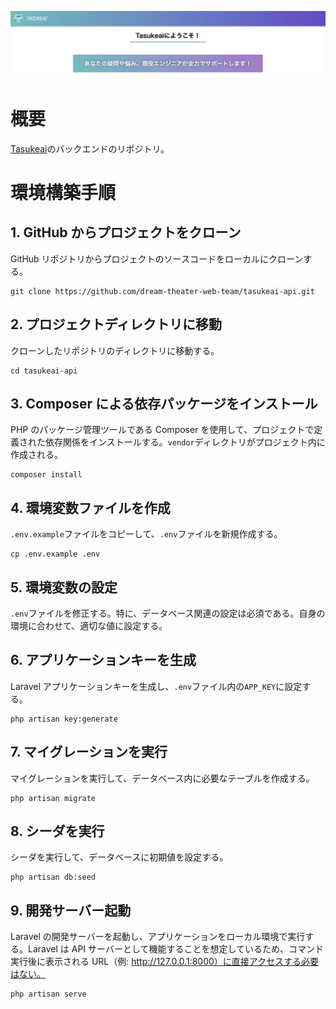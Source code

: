 ![ReadmeHeader](/public/images/ReadmeHeader.png)

# 概要

[Tasukeai](https://tasukeai.icu)のバックエンドのリポジトリ。

# 環境構築手順

## 1. GitHub からプロジェクトをクローン

GitHub リポジトリからプロジェクトのソースコードをローカルにクローンする。

```
git clone https://github.com/dream-theater-web-team/tasukeai-api.git
```

## 2. プロジェクトディレクトリに移動

クローンしたリポジトリのディレクトリに移動する。

```
cd tasukeai-api
```

## 3. Composer による依存パッケージをインストール

PHP のパッケージ管理ツールである Composer を使用して、プロジェクトで定義された依存関係をインストールする。`vendor`ディレクトリがプロジェクト内に作成される。

```
composer install
```

## 4. 環境変数ファイルを作成

`.env.example`ファイルをコピーして、`.env`ファイルを新規作成する。

```
cp .env.example .env
```

## 5. 環境変数の設定

`.env`ファイルを修正する。特に、データベース関連の設定は必須である。自身の環境に合わせて、適切な値に設定する。

## 6. アプリケーションキーを生成

Laravel アプリケーションキーを生成し、`.env`ファイル内の`APP_KEY`に設定する。

```
php artisan key:generate
```

## 7. マイグレーションを実行

マイグレーションを実行して、データベース内に必要なテーブルを作成する。

```
php artisan migrate
```

## 8. シーダを実行

シーダを実行して、データベースに初期値を設定する。

```
php artisan db:seed
```

## 9. 開発サーバー起動

Laravel の開発サーバーを起動し、アプリケーションをローカル環境で実行する。Laravel は API サーバーとして機能することを想定しているため、コマンド実行後に表示される URL（例: http://127.0.0.1:8000）に直接アクセスする必要はない。

```
php artisan serve
```
